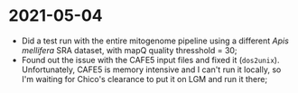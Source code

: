 # 2021-05-04

- Did a test run with the entire mitogenome pipeline using a different *Apis mellifera* SRA dataset, with mapQ quality thresshold = 30;
- Found out the issue with the CAFE5 input files and fixed it (`dos2unix`). Unfortunately, CAFE5 is memory intensive and I can't run it locally, so I'm waiting for Chico's clearance to put it on LGM and run it there;
